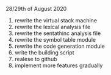 
28/29th of August 2020

1.	rewrite the virtual stack machine 
2.	rewrite the lexical analysis file
3. 	rewrite the sentathinc analysis file
4.	rewrite the symbol table module 
5.	rewrite the code generation module
6. 	write the building script 
7.	realese to github
8.	implement more features gradually 

